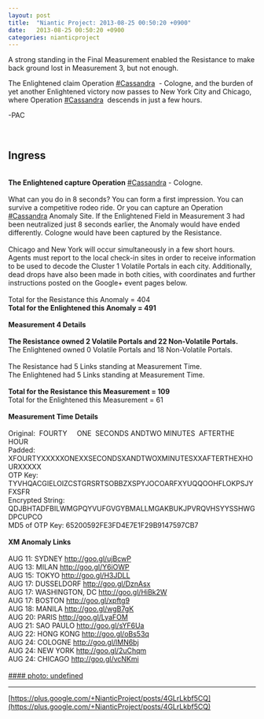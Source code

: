 ```yaml
---
layout: post
title:  "Niantic Project: 2013-08-25 00:50:20 +0900"
date:   2013-08-25 00:50:20 +0900
categories: nianticproject
---
```

A strong standing in the Final Measurement enabled the Resistance to make back ground lost in Measurement 3, but not enough.

The Enlightened claim Operation  [#Cassandra](https://plus.google.com/s/%23Cassandra "")  - Cologne, and the burden of yet another Enlightened victory now passes to New York City and Chicago, where Operation  [#Cassandra](https://plus.google.com/s/%23Cassandra "")  descends in just a few hours.

-PAC<div class="shared"><br /><h2>Ingress</h2><br /><b>The Enlightened capture Operation</b> <a rel="nofollow" class="ot-hashtag" href="https://plus.google.com/s/%23Cassandra">#Cassandra</a> - Cologne.<br /><br />What can you do in 8 seconds? You can form a first impression. You can survive a competitive rodeo ride. Or you can capture an Operation <a rel="nofollow" class="ot-hashtag" href="https://plus.google.com/s/%23Cassandra">#Cassandra</a> Anomaly Site. If the Enlightened Field in Measurement 3 had been neutralized just 8 seconds earlier, the Anomaly would have ended differently. Cologne would have been captured by the Resistance.<br /><br />Chicago and New York will occur simultaneously in a few short hours. Agents must report to the local check-in sites in order to receive information to be used to decode the Cluster 1 Volatile Portals in each city. Additionally, dead drops have also been made in both cities, with coordinates and further instructions posted on the Google+ event pages below.<br /><br />Total for the Resistance this Anomaly = 404<br /><b>Total for the Enlightened this Anomaly = 491</b><br /><br /><b>Measurement 4 Details</b><br /><br /><b>The Resistance owned 2 Volatile Portals and 22 Non-Volatile Portals.</b><br />The Enlightened owned 0 Volatile Portals and 18 Non-Volatile Portals.<br /><br />The Resistance had 5 Links standing at Measurement Time.<br />The Enlightened had 5 Links standing at Measurement Time.<br /><br /><b>Total for the Resistance this Measurement = 109</b><br />Total for the Enlightened this Measurement = 61<br /><br /><b>Measurement Time Details</b><br /><br />Original:  FOURTY     ONE  SECONDS ANDTWO MINUTES  AFTERTHE HOUR     <br />Padded: XFOURTYXXXXXONEXXSECONDSXANDTWOXMINUTESXXAFTERTHEXHOURXXXXX<br />OTP Key: TYVHQACGIELOIZCSTGRSRTSOBBZXSPYJOCOARFXYUQQOOHFLOKPSJYFXSFR<br />Encrypted String: QDJBHTADFBILWMGPQYVUFGVGYBMALLMGAKBUKJPVRQVHSYYSSHWGDPCUPCO<br />MD5 of OTP Key: 65200592FE3FD4E7E1F29B9147597CB7<br /><br /><b>XM Anomaly Links</b><br /><br />AUG 11: SYDNEY <a href="http://goo.gl/ujBcwP" class="ot-anchor">http://goo.gl/ujBcwP</a> <br />AUG 13: MILAN <a href="http://goo.gl/Y6iOWP" class="ot-anchor">http://goo.gl/Y6iOWP</a><br />AUG 15: TOKYO <a href="http://goo.gl/H3JDLL" class="ot-anchor">http://goo.gl/H3JDLL</a> <br />AUG 17: DUSSELDORF <a href="http://goo.gl/DznAsx" class="ot-anchor">http://goo.gl/DznAsx</a> <br />AUG 17: WASHINGTON, DC <a href="http://goo.gl/HiBk2W" class="ot-anchor">http://goo.gl/HiBk2W</a> <br />AUG 17: BOSTON <a href="http://goo.gl/xpftg9" class="ot-anchor">http://goo.gl/xpftg9</a> <br />AUG 18: MANILA <a href="http://goo.gl/wgB7gK" class="ot-anchor">http://goo.gl/wgB7gK</a> <br />AUG 20: PARIS <a href="http://goo.gl/LyaFOM" class="ot-anchor">http://goo.gl/LyaFOM</a> <br />AUG 21: SAO PAULO <a href="http://goo.gl/sYF6Ua" class="ot-anchor">http://goo.gl/sYF6Ua</a> <br />AUG 22: HONG KONG <a href="http://goo.gl/oBs53q" class="ot-anchor">http://goo.gl/oBs53q</a> <br />AUG 24: COLOGNE <a href="http://goo.gl/lMN6bj" class="ot-anchor">http://goo.gl/lMN6bj</a> <br />AUG 24: NEW YORK <a href="http://goo.gl/2uChqm" class="ot-anchor">http://goo.gl/2uChqm</a> <br />AUG 24: CHICAGO <a href="http://goo.gl/vcNKmi" class="ot-anchor">http://goo.gl/vcNKmi</a> <br /><br /></div>
[#### photo: undefined](https://lh3.googleusercontent.com/-oxcy4p6dkLU/UhjRJLW9R1I/AAAAAAAAQOQ/Px6UjbIZyDo/MasterScoring-11.png "")
- - -
[https://plus.google.com/+NianticProject/posts/4GLrLkbf5CQ](https://plus.google.com/+NianticProject/posts/4GLrLkbf5CQ)
